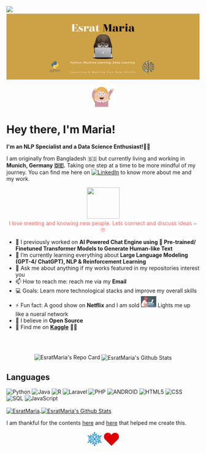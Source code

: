 ![](https://komarev.com/ghpvc/?username=EsratMaria&color=yellow&style=flat-square)    
![](https://github.com/EsratMaria/EsratMaria/blob/master/header/header.png)

<p align="center">
  <img src="https://github.com/EsratMaria/EsratMaria/blob/master/header/hello.gif">
</p>

# **Hey there, I'm Maria!**

 **I'm an NLP Specialist and a Data Science Enthusiast!🌷🌟**

I am originally from Bangladesh 🇧🇩 but currently living and working in **Munich, Germany 🇩🇪.**
Taking one step at a time to be more mindful of my journey. You can find me here on [![LinkedIn][2.2]][2] to know more about me and my work.

<p align="center">
  <img style="float: center;"
src="https://camo.githubusercontent.com/ec0df7b334d15078e980be8f26f35f1bd6f004eaa4a121db42fed361360c1817/68747470733a2f2f6d656469612e67697068792e636f6d2f6d656469612f4c6e516a7057614f4e386e68723231764e572f67697068792e676966" width="85" height="82"></br>
<span style="color:#ff6666">I love meeting and knowing new people. Lets connect and discuss ideas ~ 🤓</span></img>
</p>

<!-- Icons -->
[2.2]: https://raw.githubusercontent.com/MartinHeinz/MartinHeinz/master/linkedin-3-16.png (LinkedIn icon without padding)


<!-- Links to your social media accounts -->
[2]: https://www.linkedin.com/in/esrat-maria-1598ab19a/

- 🔭 I previously worked on **AI Powered Chat Engine using 🤗 Pre-trained/ Finetuned Transformer Models to Generate Human-like Text**
- 🌱 I’m currently learning everything about **Large Language Modeling (GPT-4/ ChatGPT), NLP & Reinforcement Learning**
- 💬 Ask me about anything if my works featured in my repositories interest you
- 📫 How to reach me: reach me via my **Email**
- 💻 Goals: Learn more technological stacks and improve my overall skills
- ⚡ Fun fact: A good show on **Netflix** and I am sold  <img src="https://github.com/EsratMaria/EsratMaria/blob/master/header/light.gif"> Lights me up like a nueral network
- 🧡 I believe in **Open Source**
- 🤗 Find me on [**Kaggle**](https://www.kaggle.com/esratmaria) 🙌🏽

</br>
</br>
 
<p align="center">
  <img style="float: center;" alt="EsratMaria's Repo Card" src="https://github-readme-stats.vercel.app/api/pin/?username=EsratMaria&repo=Reinforcement-Learning_for_Energy_Minimization_Using_CLoudsim&hide=contribs,prs&theme=graywhite"/>
  
  <img align="center" alt="EsratMaria's Github Stats" src="https://github-profile-summary-cards.vercel.app/api/cards/profile-details?username=EsratMaria&theme=github"/>
  
</p>
  
  ## Languages
![Python](https://img.shields.io/badge/-Python-000000?style=flat&logo=python)
![Java](https://img.shields.io/badge/-Java-000000?style=flat&logo=Java&logoColor=007396)
![R](https://img.shields.io/badge/-R-000000?style=flat&logo=R)
![Laravel](https://img.shields.io/badge/-Laravel-000000?style=flat&logo=laravel)
![PHP](https://img.shields.io/badge/-PHP-000000?style=flat&logo=php)
![ANDROID](https://img.shields.io/badge/-Android-000000?style=flat&logo=android)
![HTML5](https://img.shields.io/badge/-HTML5-000000?style=flat&logo=HTML5)
![CSS](https://img.shields.io/badge/-CSS-000000?style=flat&logo=CSS)
![SQL](https://img.shields.io/badge/-SQL-000000?style=flat&logo=MySQL)
![JavaScript](https://img.shields.io/badge/-JavaScript-000000?style=flat&logo=javascript)

<a href="https://github.com/anuraghazra/github-readme-stats">
    <img align="center" src="https://github-readme-stats.vercel.app/api/top-langs?username=EsratMaria&theme=buefy&show_icons=false&locale=en&layout=compact" alt="EsratMaria" />
</a>

<a href="https://github.com/anuraghazra/convoychat">
    <img align="center" src="https://github-readme-stats.vercel.app/api?username=EsratMaria&theme=buefy&show_icons=true" alt="EsratMaria's Github Stats" />
</a>

<!-- <img align="center" alt="EsratMaria's Github Stats" src="https://github-readme-stats.vercel.app/api?username=EsratMaria&show_icons=true&hide_border=true"/> -->

<!-- <img align="center" src="https://github-readme-stats.vercel.app/api/top-langs/?username=EsratMaria&langs_count=8&layout=compact" /> -->
</br>

I am thankful for the contents [here](https://www.youtube.com/watch?v=ECuqb5Tv9qI) and [here](https://github.com/anuraghazra/github-readme-stats) that helped me create this.      

<p align="center">
  <a href='https://archiveprogram.github.com/'><img src='https://raw.githubusercontent.com/acervenky/animated-github-badges/master/assets/acbadge.gif' width='40' height='40'></a>
  <!-- <a href='https://docs.github.com/en/developers'><img src='https://raw.githubusercontent.com/acervenky/animated-github-badges/master/assets/devbadge.gif' width='40' height='40'></a>
  <a href='https://github.com/pricing'><img src='https://raw.githubusercontent.com/acervenky/animated-github-badges/master/assets/pro.gif' width='40' height='40'></a>
  <a href='https://stars.github.com/'><img src='https://raw.githubusercontent.com/acervenky/animated-github-badges/master/assets/starbadge.gif' width='35' height='35'></a> -->
  <a href='https://docs.github.com/en/github/supporting-the-open-source-community-with-github-sponsors'><img src='https://raw.githubusercontent.com/acervenky/animated-github-badges/master/assets/sponsorbadge.gif' width='40' height='40'></a>
</p>


